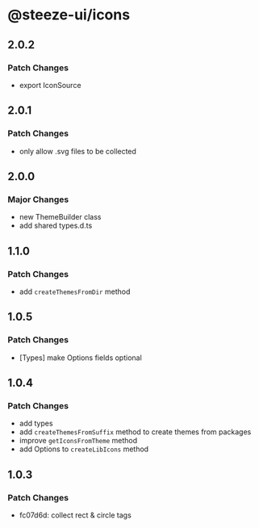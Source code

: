 # @steeze-ui/icons

## 2.0.2

### Patch Changes

- export IconSource

## 2.0.1

### Patch Changes

- only allow .svg files to be collected

## 2.0.0

### Major Changes

- new ThemeBuilder class
- add shared types.d.ts

## 1.1.0

### Patch Changes

- add `createThemesFromDir` method

## 1.0.5

### Patch Changes

- [Types] make Options fields optional

## 1.0.4

### Patch Changes

- add types
- add `createThemesFromSuffix` method to create themes from packages
- improve `getIconsFromTheme` method
- add Options to `createLibIcons` method

## 1.0.3

### Patch Changes

- fc07d6d: collect rect & circle tags
